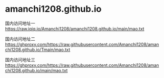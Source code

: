 # amanchi1208.github.io

国内访问地址一
https://raw.iqiq.io/Amanchi1208/amanchi1208.github.io/main/mao.txt

国内访问地址二
https://ghproxy.com/https://raw.githubusercontent.com/Amanchi1208/amanchi1208.github.io/Tmain/mao.txt

国内访问地址三
https://ghproxy.com/https://raw.githubusercontent.com/Amanchi1208/amanchi1208.github.io/main/mao.txt
